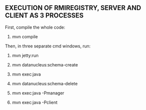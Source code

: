 EXECUTION OF RMIREGISTRY, SERVER AND CLIENT AS 3 PROCESSES
----------------------------------------------------------

First, compile the whole code:
1. mvn compile

Then, in three separate cmd windows, run:

1. mvn jetty:run 
2. mvn datanucleus:schema-create
3. mvn exec:java
4. mvn datanucleus:schema-delete


5. mvn exec:java -Pmanager
6. mvn exec:java -Pclient